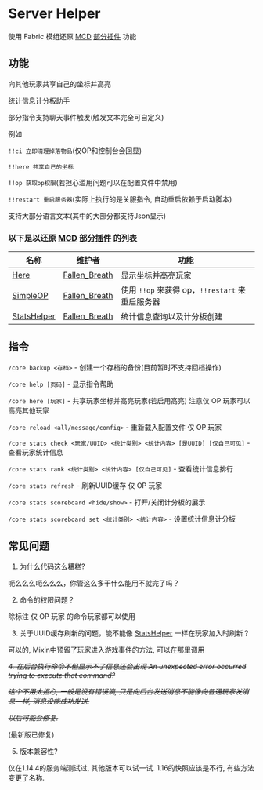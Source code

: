 # Server Helper

使用 Fabric 模组还原 [MCD](https://github.com/Fallen-Breath/MCDReforged) [部分插件](https://github.com/MCDReforged-Plugins/PluginCatalogue) 功能

## 功能

向其他玩家共享自己的坐标并高亮

统计信息计分板助手

部分指令支持聊天事件触发(触发文本完全可自定义)

例如

`!!ci 立即清理掉落物品`(仅OP和控制台会回显)

`!!here 共享自己的坐标`

`!!op 获取op权限`(若担心滥用问题可以在配置文件中禁用)


`!!restart 重启服务器`(实际上执行的是关服指令, 自动重启依赖于启动脚本)

支持大部分语言文本(其中的大部分都支持Json显示)

### 以下是以还原 [MCD](https://github.com/Fallen-Breath/MCDReforged) [部分插件](https://github.com/MCDReforged-Plugins/PluginCatalogue) 的列表
| 名称                                                 | 维护者                                            | 功能                                     |
| ---------------------------------------------------- | ------------------------------------------------- | ---------------------------------------- |
| [Here](https://github.com/TISUnion/Here)             | [Fallen_Breath](https://github.com/Fallen-Breath) | 显示坐标并高亮玩家                       |
| [SimpleOP](https://github.com/MCDReforged-Plugins/SimpleOP) | [Fallen_Breath](https://github.com/Fallen-Breath) | 使用 `!!op` 来获得 op，`!!restart` 来重启服务器 |
| [StatsHelper](https://github.com/TISUnion/StatsHelper)       | [Fallen_Breath](https://github.com/Fallen-Breath) | 统计信息查询以及计分板创建   |

## 指令

`/core backup <存档>` - 创建一个存档的备份(目前暂时不支持回档操作)

`/core help [页码]` - 显示指令帮助

`/core here [玩家]` - 共享玩家坐标并高亮玩家(若启用高亮) 注意仅 OP 玩家可以高亮其他玩家

`/core reload <all/message/config>` - 重新载入配置文件 仅 OP 玩家

`/core stats check <玩家/UUID> <统计类别> <统计内容> [是UUID] [仅自己可见]` - 查看玩家统计信息

`/core stats rank <统计类别> <统计内容> [仅自己可见]` - 查看统计信息排行

`/core stats refresh` - 刷新UUID缓存 仅 OP 玩家

`/core stats scoreboard <hide/show>` - 打开/关闭计分板的展示

`/core stats scoreboard set <统计类别> <统计内容>` - 设置统计信息计分板

## 常见问题

1. 为什么代码这么糟糕?

呃么么么呃么么么，你管这么多干什么能用不就完了吗？

2. 命令的权限问题？

除标注 仅 OP 玩家 的命令玩家都可以使用

3. 关于UUID缓存刷新的问题，能不能像 [StatsHelper](https://github.com/TISUnion/StatsHelper) 一样在玩家加入时刷新？

可以的, Mixin中预留了玩家进入游戏事件的方法, 可以在那里调用

~~*4. 在后台执行命令不但显示不了信息还会出现 An unexpected error occurred trying to execute that command?*~~

~~*这个不用太担心, 一般是没有错误滴, 只是向后台发送消息不能像向普通玩家发消息一样, 消息没能成功发送.*~~

~~*以后可能会修复.*~~

(最新版已修复)

5. 版本兼容性?

仅在1.14.4的服务端测试过, 其他版本可以试一试. 1.16的快照应该是不行, 有些方法变更了名称.
